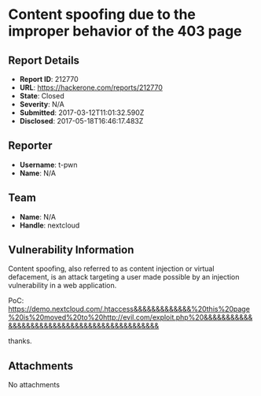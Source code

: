 # Content spoofing due to the improper behavior of the 403 page

## Report Details
- **Report ID**: 212770
- **URL**: https://hackerone.com/reports/212770
- **State**: Closed
- **Severity**: N/A
- **Submitted**: 2017-03-12T11:01:32.590Z
- **Disclosed**: 2017-05-18T16:46:17.483Z

## Reporter
- **Username**: t-pwn
- **Name**: N/A

## Team
- **Name**: N/A
- **Handle**: nextcloud

## Vulnerability Information
Content spoofing, also referred to as content injection or virtual defacement, is an attack targeting a user made possible by an injection vulnerability in a web application.

PoC: https://demo.nextcloud.com/.htaccess&&&&&&&&&&&&&%20this%20page%20is%20moved%20to%20http://evil.com/exploit.php%20&&&&&&&&&&&&&&&&&&&&&&&&&&&&&&&&&&&&&&&&&&&&&

thanks.

## Attachments
No attachments
